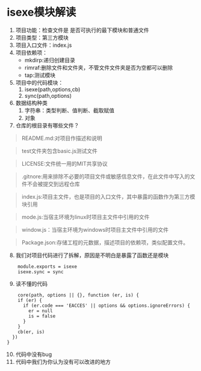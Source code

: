# isexe模块解读
1. 项目功能：检查文件是 是否可执行的最下模块和普通文件
2. 项目类型：第三方模块
3. 项目入口文件：index.js
4. 项目依赖项：
    - mkdirp:递归创建目录
    - rimraf:删除文件和文件夹，不管文件文件夹是否为空都可以删除
    - tap:测试模块
5. 项目中的代码模块：
    1.  isexe(path,options,cb)
    2.  sync(path,options)
6. 数据结构种类
    1. 字符串：类型判断、值判断、截取赋值
    2. 对象
7. 仓库的根目录有哪些文件？

> README.md:对项目作描述和说明
 
> test文件夹包含basic.js测试文件

> LICENSE:文件统一用的MIT共享协议

> .gitnore:用来排除不必要的项目文件或敏感信息文件，在此文件中写入的文件不会被提交到远程仓库

> index.js:项目主文件，也是项目的入口文件，其中暴露的函数作为第三方模块引用

> mode.js:当宿主环境为linux时项目主文件中引用的文件

> window.js：当宿主环境为windows时项目主文件中引用的文件

> Package.json:存储工程的元数据，描述项目的依赖项，类似配置文件。
    
8. 我们对项目代码进行了拆解，原因是不明白是暴露了函数还是模块
    
```
    module.exports = isexe
    isexe.sync = sync
```
9. 读不懂的代码
```
    core(path, options || {}, function (er, is) {
    if (er) {
      if (er.code === 'EACCES' || options && options.ignoreErrors) {
        er = null
        is = false
      }
    }
    cb(er, is)
  })
}
```
10. 代码中没有bug
11. 代码中我们为你认为没有可以改进的地方
